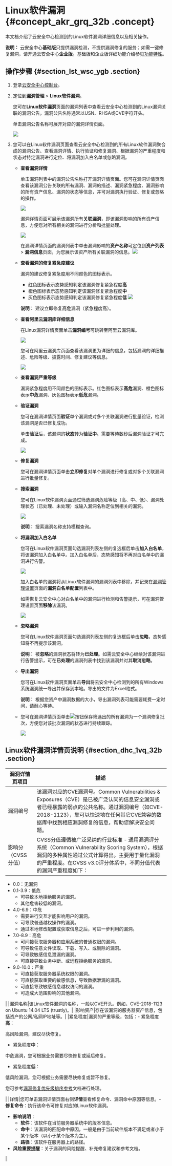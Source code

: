 # Linux软件漏洞 {#concept_akr_grq_32b .concept}

本文档介绍了云安全中心检测到的Linux软件漏洞详细信息以及相关操作。

**说明：** 云安全中心**基础版**只提供漏洞检测，不提供漏洞修复的服务；如需一键修复漏洞，请开通云安全中心**企业版**。基础版和企业版详细功能介绍参见[功能特性](../../../../../intl.zh-CN/产品简介/功能特性.md#)。

## 操作步骤 {#section_lst_wsc_ygb .section}

1.  登录[云安全中心控制台](https://yundun.console.aliyun.com/?p=sas)。
2.  定位到**漏洞管理** \> **Linux软件漏洞**。

    您可在**Linux软件漏洞**页面的漏洞列表中查看云安全中心检测到的Linux漏洞关联的漏洞公告，漏洞公告名称通常以USN、RHSA或CVE字符开头。

    单击漏洞公告名称可展开对应的漏洞详情页面。

    ![](http://static-aliyun-doc.oss-cn-hangzhou.aliyuncs.com/assets/img/15298/155315277139856_zh-CN.png)

3.  您可以在Linux软件漏洞页面查看云安全中心检测到的所有Linux软件漏洞聚合成的漏洞公告、查看漏洞详情、执行验证和修复漏洞、根据漏洞的严重程度和状态对特定漏洞进行定位、将漏洞加入白名单或忽略漏洞。
    -   **查看漏洞详情**

        单击漏洞列表中的漏洞公告名称打开漏洞详情页面。您可在漏洞详情页面查看该漏洞公告关联的所有漏洞、漏洞的描述、漏洞紧急程度、漏洞影响的所有资产信息、漏洞的状态等信息，并可对漏洞执行验证、修复或忽略的操作。

        ![](http://static-aliyun-doc.oss-cn-hangzhou.aliyuncs.com/assets/img/15298/155315277139857_zh-CN.png)

        漏洞详情页面可展示该漏洞所有**关联漏洞**，即该漏洞影响的所有资产信息，方便您对所有相关的漏洞进行分析和批量处理。

        ![](http://static-aliyun-doc.oss-cn-hangzhou.aliyuncs.com/assets/img/15298/155315277139858_zh-CN.png)

        在漏洞详情页面的漏洞列表中单击漏洞影响的**资产名称**可定位到**资产列表** \> **漏洞信息**页面，为您展示该资产所有关联漏洞的信息。![](http://static-aliyun-doc.oss-cn-hangzhou.aliyuncs.com/assets/img/15298/155315277139876_zh-CN.png)

    -   **查看漏洞的修复紧急度建议**

        漏洞的建议修复紧急度用不同颜色的图标表示。

        -   红色图标表示态势感知判定该漏洞修复紧急程度**高**
        -   橙色图标表示态势感知判定该漏洞修复紧急程度**中**
        -   灰色图标表示态势感知判定该漏洞修复紧急程度**低**
        ![](http://static-aliyun-doc.oss-cn-hangzhou.aliyuncs.com/assets/img/118684/155315277139814_zh-CN.png)

        **说明：** 建议立即修复高危漏洞（紧急程度高）。

    -   **查看阿里云漏洞库详细信息**

        在Linux漏洞详情页面单击**漏洞编号**可跳转至阿里云漏洞库。

        ![](http://static-aliyun-doc.oss-cn-hangzhou.aliyuncs.com/assets/img/15298/155315277139873_zh-CN.png)

        您可在阿里云漏洞库页面查看该漏洞更为详细的信息，包括漏洞的详细描述、危险等级、披露时间、修复建议等信息。

        ![](http://static-aliyun-doc.oss-cn-hangzhou.aliyuncs.com/assets/img/15298/155315277239874_zh-CN.png)

    -   **查看漏洞严重等级**

        漏洞紧急程度用不同颜色的图标表示。红色图标表示**高危**漏洞、橙色图标表示**中危**漏洞、灰色图标表示**低危**漏洞。

    -   **验证漏洞**

        您可在漏洞详情页面**验证**单个漏洞或对多个关联漏洞进行批量验证，检测该漏洞是否已修复成功。

        单击**验证**后，该漏洞的**状态**转为**验证中**。需要等待数秒后漏洞验证才可完成。

        ![](http://static-aliyun-doc.oss-cn-hangzhou.aliyuncs.com/assets/img/15298/155315277239859_zh-CN.png)

    -   **修复漏洞**

        您可在漏洞详情页面单击**立即修复**对单个漏洞进行修复或对多个关联漏洞进行批量修复。

    -   **搜索漏洞**

        您可在Linux软件漏洞页面通过筛选漏洞危险等级（高、中、低）、漏洞处理状态（已处理、未处理）或输入漏洞名称定位到相关的漏洞。

        ![](http://static-aliyun-doc.oss-cn-hangzhou.aliyuncs.com/assets/img/15298/155315277239860_zh-CN.png)

        **说明：** 搜索漏洞名称支持模糊查询。

    -   **将漏洞加入白名单**

        您可在Linux软件漏洞页面勾选漏洞列表左侧的复选框后单击**加入白名单**，将该漏洞加入白名单中。加入白名单后，态势感知将不再对白名单中的漏洞进行告警。

        ![](http://static-aliyun-doc.oss-cn-hangzhou.aliyuncs.com/assets/img/15298/155315277239861_zh-CN.png)

        加入白名单的漏洞将从Linux软件漏洞的漏洞列表中移除，并记录在[漏洞管理设置](intl.zh-CN/用户指南/漏洞管理/漏洞管理设置与加白名单.md#)页面的**漏洞白名单配置**列表中。

        如需恢复云安全中心对白名单中的漏洞进行检测和告警提示，可在漏洞管理设置页面**移除**该漏洞。

        ![](http://static-aliyun-doc.oss-cn-hangzhou.aliyuncs.com/assets/img/118684/155315277239827_zh-CN.png)

    -   **忽略漏洞**

        您可在Linux软件漏洞页面勾选漏洞列表左侧的复选框后单击**忽略**，态势感知将不再提示该漏洞。

        **说明：** 被**忽略**的漏洞状态将转为**已处理**。如需云安全中心继续对该漏洞进行告警提示，可在**已处理**的漏洞列表中找到该漏洞并对其**取消忽略**。

    -   **导出漏洞**

        您可在Linux软件漏洞页面单击**导出**将云安全中心检测到的所有Windows系统漏洞统一导出并保存到本地。导出的文件为Excel格式。

        **说明：** 根据您资产中漏洞数据的大小，导出漏洞列表可能需要耗费一定时间，请耐心等待。

    -   您可在漏洞详情页面单击![](http://static-aliyun-doc.oss-cn-hangzhou.aliyuncs.com/assets/img/118684/155315277239821_zh-CN.png)按钮保存筛选出的所有漏洞为一个漏洞修复批次，方便您对该批次漏洞的状态进行持续跟踪。

        ![](http://static-aliyun-doc.oss-cn-hangzhou.aliyuncs.com/assets/img/15298/155315277239862_zh-CN.png)


## Linux软件漏洞详情页说明 {#section_dhc_1vq_32b .section}

|漏洞详情页项目|描述|
|-------|--|
|漏洞编号|该漏洞对应的CVE漏洞号。Common Vulnerabilities & Exposures（CVE）是已被广泛认同的信息安全漏洞或者已经暴露的弱点的公共名称。通过漏洞编号（如CVE-2018-1123），您可以快速地在任何其它CVE兼容的数据库中找到相应漏洞修复的信息，帮助您解决安全问题。|
|影响分（CVSS分值）|CVSS分值遵循被广泛采纳的行业标准 - 通用漏洞评分系统（Common Vulnerability Scoring System），根据漏洞的多种属性通过公式计算得出。主要用于量化漏洞的严重程度。在CVSS v3.0评分体系中，不同分值代表的漏洞严重程度如下：

-   0.0：无漏洞
-   0.1-3.9：低危
    -   可导致本地拒绝服务的漏洞。
    -   其他危害较低的漏洞。
-   4.0-6.9：中危
    -   需要进行交互才能影响用户的漏洞。
    -   可导致普通越权操作的漏洞。
    -   通过本地修改配置或获取信息之后，可进一步利用的漏洞。
-   7.0-8.9：高危
    -   可间接获取服务器和应用系统的普通权限的漏洞。
    -   可导致任意文件读取、下载、写入、或删除的漏洞。
    -   可导致敏感信息泄漏的漏洞。
    -   可直接导致业务中断、或远程拒绝服务的漏洞。
-   9.0-10.0：严重
    -   可直接获取服务器系统权限的漏洞。
    -   可直接获取重要的敏感信息，导致数据泄漏的漏洞。
    -   可直接导致敏感信息越权访问的漏洞。
    -   可造成大范围影响的其他漏洞。

|
|漏洞名称|该Linux软件漏洞的名称，一般以CVE开头。例如，CVE-2018-1123 on Ubuntu 14.04 LTS \(trustly\)。|
|影响资产|存在该漏洞的服务器资产信息，包括资产的公网/私网IP地址等。|
|紧急程度|漏洞的严重等级，包括：-   紧急程度**高**：

高风险漏洞，建议尽快修复。

-   紧急程度**中**：

中危漏洞，您可根据业务需要尽快修复或延后修复。

-   紧急程度**低**：

低风险漏洞，您可根据业务需要尽快修复或暂不修复。


您可参考[漏洞修复优先级排序参考](../../../../../intl.zh-CN/常见问题/常见问题隐藏目录/漏洞修复优先级排序参考.md#)文档进行处理。

|
|详情|您可单击漏洞详情页面右侧**详情**查看修复命令、漏洞命中原因等信息。-   **修复命令**：执行该命令可修复对应的Linux软件漏洞。
-   **影响说明**：
    -   **软件**：该软件在当前服务器系统中的版本信息。
    -   **命中**：该漏洞的匹配命中原因，一般是由于当前软件版本不满足或者小于某个版本（以小于某个版本为主）。
    -   **路径**：该软件在服务器上的路径。
-   **风险重要提醒**：关于漏洞的风险提醒、补充修复建议和参考文档。

|

